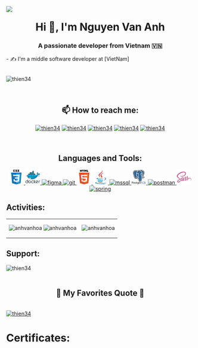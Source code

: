 <img align="left" width="400" src="https://github.githubassets.com/images/modules/profile/profile-first-repo.svg">
<h1 align="center">Hi 👋, I'm Nguyen Van Anh</h1>
<p align="center">
  <h3 align="center">A passionate developer from Vietnam 🇻🇳</h3>
</p>
- ✍ I'm a middle software developer at [VietNam]
<br>
<br>
<p align="left"> <img src="https://komarev.com/ghpvc/?username=thien34&label=Profile%20views&color=0e75b6&style=flat" alt="thien34" /> </p>

<br>
<h2 align="center"> 📫 How to reach me: </h2>
<p align="center">
<a href="https://fb.com/thien34" target="blank"><img align="center" src="https://raw.githubusercontent.com/rahuldkjain/github-profile-readme-generator/master/src/images/icons/Social/facebook.svg" alt="thien34" height="30" width="40" /></a>
<a href="https://www.youtube.com/c/thien34" target="blank"><img align="center" src="https://raw.githubusercontent.com/rahuldkjain/github-profile-readme-generator/master/src/images/icons/Social/youtube.svg" alt="thien34" height="30" width="40" /></a>
<a href="https://www.hackerrank.com/hoangkhanhvn179" target="blank"><img align="center" src="https://raw.githubusercontent.com/rahuldkjain/github-profile-readme-generator/master/src/images/icons/Social/hackerrank.svg" alt="thien34" height="30" width="40" /></a>
<a href="https://www.leetcode.com/thien34" target="blank"><img align="center" src="https://raw.githubusercontent.com/rahuldkjain/github-profile-readme-generator/master/src/images/icons/Social/leet-code.svg" alt="thien34" height="30" width="40" /></a>
<a href="https://www.hackerearth.com/thien34" target="blank"><img align="center" src="https://raw.githubusercontent.com/rahuldkjain/github-profile-readme-generator/master/src/images/icons/Social/hackerearth.svg" alt="thien34" height="30" width="40" /></a>
</p>
<br>
<h2 align="center">Languages and Tools:</h2>
<p align="center"> 
  <a href="https://www.w3schools.com/css/" target="_blank" rel="noreferrer"> 
    <img src="https://raw.githubusercontent.com/devicons/devicon/master/icons/css3/css3-original-wordmark.svg" alt="css3" width="40" height="40"/> </a> <a href="https://www.docker.com/" target="_blank" rel="noreferrer"> <img src="https://raw.githubusercontent.com/devicons/devicon/master/icons/docker/docker-original-wordmark.svg" alt="docker" width="40" height="40"/> </a> <a href="https://www.figma.com/" target="_blank" rel="noreferrer"> <img src="https://www.vectorlogo.zone/logos/figma/figma-icon.svg" alt="figma" width="40" height="40"/> </a> <a href="https://git-scm.com/" target="_blank" rel="noreferrer"> <img src="https://www.vectorlogo.zone/logos/git-scm/git-scm-icon.svg" alt="git" width="40" height="40"/> </a> <a href="https://www.w3.org/html/" target="_blank" rel="noreferrer"> <img src="https://raw.githubusercontent.com/devicons/devicon/master/icons/html5/html5-original-wordmark.svg" alt="html5" width="40" height="40"/> </a> <a href="https://www.java.com" target="_blank" rel="noreferrer"> <img src="https://raw.githubusercontent.com/devicons/devicon/master/icons/java/java-original.svg" alt="java" width="40" height="40"/> </a> <a href="https://www.microsoft.com/en-us/sql-server" target="_blank" rel="noreferrer"> <img src="https://www.svgrepo.com/show/303229/microsoft-sql-server-logo.svg" alt="mssql" width="40" height="40"/> </a> <a href="https://www.postgresql.org" target="_blank" rel="noreferrer"> <img src="https://raw.githubusercontent.com/devicons/devicon/master/icons/postgresql/postgresql-original-wordmark.svg" alt="postgresql" width="40" height="40"/> </a> <a href="https://postman.com" target="_blank" rel="noreferrer"> <img src="https://www.vectorlogo.zone/logos/getpostman/getpostman-icon.svg" alt="postman" width="40" height="40"/> </a> <a href="https://sass-lang.com" target="_blank" rel="noreferrer"> <img src="https://raw.githubusercontent.com/devicons/devicon/master/icons/sass/sass-original.svg" alt="sass" width="40" height="40"/> </a> <a href="https://spring.io/" target="_blank" rel="noreferrer"> <img src="https://www.vectorlogo.zone/logos/springio/springio-icon.svg" alt="spring" width="40" height="40"/> </a> 
</p>

## Activities:

<table style="width:90%;">
  <tr>
    <td>
      <img src="https://github-readme-stats.vercel.app/api/top-langs?username=thien34&show_icons=true&locale=en&layout=compact" alt="anhvanhoa" width="100%" />
      <img src="https://github-readme-stats.vercel.app/api?username=anhvanhoa&show_icons=true&locale=en" alt="anhvanhoa" width="100%" />
    </td>
    <td>
      <p align="center"> 
        <img src="https://cdn.dribbble.com/users/1059583/screenshots/4171367/coding-freak.gif" alt="anhvanhoa" width="100%"/>
      </p>
    </td>
  </tr>
</table>

<h2 align="left">Support:</h2>
<p><a href="https://www.buymeacoffee.com/thien34"> <img align="left" src="https://cdn.buymeacoffee.com/buttons/v2/default-yellow.png" height="50" width="210" alt="thien34" /></a></p>
<br>
<br>
<h2 align="center">📑 My Favorites Quote 📑</h2>
<br>
<a href="#" target="_blank">
  <img src="svg/trungquandev-quotes.svg" width="100%" height="150" alt="thien34" />
</a>
<br>

# Certificates:
